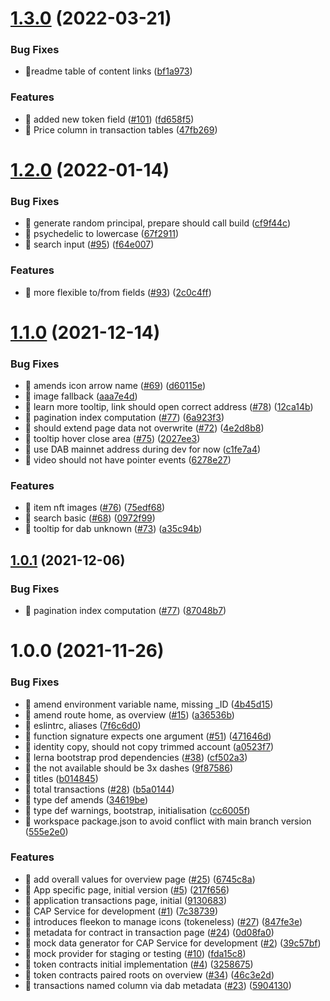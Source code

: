 # [1.3.0](https://github.com/Psychedelic/cap-explorer/compare/v1.2.0...v1.3.0) (2022-03-21)


### Bug Fixes

* 🐛readme table of content links ([bf1a973](https://github.com/Psychedelic/cap-explorer/commit/bf1a973541866874490a57b1c3c6d3147dd55938))


### Features

* 🎸 added new token field ([#101](https://github.com/Psychedelic/cap-explorer/issues/101)) ([fd658f5](https://github.com/Psychedelic/cap-explorer/commit/fd658f5d92f6fac3f7b877bf0d2fec03fdd845e1))
* 🎸 Price column in transaction tables ([47fb269](https://github.com/Psychedelic/cap-explorer/commit/47fb269f2eda12ff2d709f3b0e91a313f16f8310))

# [1.2.0](https://github.com/Psychedelic/cap-explorer/compare/v1.1.0...v1.2.0) (2022-01-14)


### Bug Fixes

* 🐛  generate random principal, prepare should call build ([cf9f44c](https://github.com/Psychedelic/cap-explorer/commit/cf9f44c872b983dc3825dbde2e3dabf814c96cea))
* 🐛  psychedelic to lowercase ([67f2911](https://github.com/Psychedelic/cap-explorer/commit/67f291169aaf84c54717ef182666175f406b56a0))
* 🐛 search input ([#95](https://github.com/Psychedelic/cap-explorer/issues/95)) ([f64e007](https://github.com/Psychedelic/cap-explorer/commit/f64e007359ba796fa3d22d42ffd2c003fba979c3))


### Features

* 🎸 more flexible to/from fields ([#93](https://github.com/Psychedelic/cap-explorer/issues/93)) ([2c0c4ff](https://github.com/Psychedelic/cap-explorer/commit/2c0c4ffdb7d80c1c33c42e01541f13015d016230))

# [1.1.0](https://github.com/Psychedelic/cap-explorer/compare/v1.0.1...v1.1.0) (2021-12-14)


### Bug Fixes

* 🐛 amends icon arrow name ([#69](https://github.com/Psychedelic/cap-explorer/issues/69)) ([d60115e](https://github.com/Psychedelic/cap-explorer/commit/d60115ee923f92626ec4aefdea85a1fb3d76d098))
* 🐛 image fallback ([aaa7e4d](https://github.com/Psychedelic/cap-explorer/commit/aaa7e4d28eac9a6567912206dc5fd17fc0fa8d24))
* 🐛 learn more tooltip, link should open correct address ([#78](https://github.com/Psychedelic/cap-explorer/issues/78)) ([12ca14b](https://github.com/Psychedelic/cap-explorer/commit/12ca14bdb85fdb233a79b4ffd595501da3a681f9))
* 🐛 pagination index computation ([#77](https://github.com/Psychedelic/cap-explorer/issues/77)) ([6a923f3](https://github.com/Psychedelic/cap-explorer/commit/6a923f3f3166064f54057a6d76983b665f0924ce))
* 🐛 should extend page data not overwrite ([#72](https://github.com/Psychedelic/cap-explorer/issues/72)) ([4e2d8b8](https://github.com/Psychedelic/cap-explorer/commit/4e2d8b8837d8a533991ee8fc59fccad3e9292b7e))
* 🐛 tooltip hover close area ([#75](https://github.com/Psychedelic/cap-explorer/issues/75)) ([2027ee3](https://github.com/Psychedelic/cap-explorer/commit/2027ee38ecedaad7079e622ea171a6bff388f16b))
* 🐛 use DAB mainnet address during dev for now ([c1fe7a4](https://github.com/Psychedelic/cap-explorer/commit/c1fe7a4e0bf1bc11e30b9bd609b563845b75c88d))
* 🐛 video should not have pointer events ([6278e27](https://github.com/Psychedelic/cap-explorer/commit/6278e276c7e65f77995043bebe0fdda0df7df00f))


### Features

* 🎸 item nft images ([#76](https://github.com/Psychedelic/cap-explorer/issues/76)) ([75edf68](https://github.com/Psychedelic/cap-explorer/commit/75edf688b5ce082d4acfd73ebd03bbf8b39cba92))
* 🎸 search basic ([#68](https://github.com/Psychedelic/cap-explorer/issues/68)) ([0972f99](https://github.com/Psychedelic/cap-explorer/commit/0972f991dd24aa8645df1c8609aada6a320e563a))
* 🎸 tooltip for dab unknown ([#73](https://github.com/Psychedelic/cap-explorer/issues/73)) ([a35c94b](https://github.com/Psychedelic/cap-explorer/commit/a35c94bd529de30122afae34990a5a79a24e320a))

## [1.0.1](https://github.com/Psychedelic/cap-explorer/compare/v1.0.0...v1.0.1) (2021-12-06)


### Bug Fixes

* 🐛 pagination index computation ([#77](https://github.com/Psychedelic/cap-explorer/issues/77)) ([87048b7](https://github.com/Psychedelic/cap-explorer/commit/87048b73af482aa2421d6e08e5055274eec1553c))

# 1.0.0 (2021-11-26)


### Bug Fixes

* 🐛 amend environment variable name, missing _ID ([4b45d15](https://github.com/Psychedelic/cap-explorer/commit/4b45d152ad38f188a09d3393cef89beb3b929b2d))
* 🐛 amend route home, as overview ([#15](https://github.com/Psychedelic/cap-explorer/issues/15)) ([a36536b](https://github.com/Psychedelic/cap-explorer/commit/a36536bc643894ba31be51881cd97412e3ba4f68))
* 🐛 eslintrc, aliases ([7f6c6d0](https://github.com/Psychedelic/cap-explorer/commit/7f6c6d0a580920c4e448ede3489146241e1a55cd))
* 🐛 function signature expects one argument ([#51](https://github.com/Psychedelic/cap-explorer/issues/51)) ([471646d](https://github.com/Psychedelic/cap-explorer/commit/471646dbdde139e424bbf95a655340cc98cacbf0))
* 🐛 identity copy, should not copy trimmed account ([a0523f7](https://github.com/Psychedelic/cap-explorer/commit/a0523f7410af340298b0fba9432ba084fbedd4b2))
* 🐛 lerna bootstrap prod dependencies ([#38](https://github.com/Psychedelic/cap-explorer/issues/38)) ([cf502a3](https://github.com/Psychedelic/cap-explorer/commit/cf502a37afb637b468f0819556b2196260d8e27a))
* 🐛 the not available should be 3x dashes ([9f87586](https://github.com/Psychedelic/cap-explorer/commit/9f8758613347b1a79a8bbebd3c68635447f7817b))
* 🐛 titles ([b014845](https://github.com/Psychedelic/cap-explorer/commit/b0148456345c4f57346a69cc9fcdf981a7c1c963))
* 🐛 total transactions ([#28](https://github.com/Psychedelic/cap-explorer/issues/28)) ([b5a0144](https://github.com/Psychedelic/cap-explorer/commit/b5a014493fada06433fc490bd4414220977c889f))
* 🐛 type def amends ([34619be](https://github.com/Psychedelic/cap-explorer/commit/34619be49be34bd415ded5cf057ad0d85cd6c646))
* 🐛 type def warnings, bootstrap, initialisation ([cc6005f](https://github.com/Psychedelic/cap-explorer/commit/cc6005f5d753e1ec09172ad4cc57983a607d69c7))
* 🐛 workspace package.json to avoid conflict with main branch version ([555e2e0](https://github.com/Psychedelic/cap-explorer/commit/555e2e06423a06d3307b46e5204543abd1b2cccf))


### Features

* 🎸 add overall values for overview page ([#25](https://github.com/Psychedelic/cap-explorer/issues/25)) ([6745c8a](https://github.com/Psychedelic/cap-explorer/commit/6745c8a2d900d931e48d0eb1b6db7bb53be98989))
* 🎸 App specific page, initial version  ([#5](https://github.com/Psychedelic/cap-explorer/issues/5)) ([217f656](https://github.com/Psychedelic/cap-explorer/commit/217f656e17f7b1547289a2b69e237b23c0b566cc))
* 🎸 application transactions page, initial ([9130683](https://github.com/Psychedelic/cap-explorer/commit/9130683c60c830096c15ddcb71bfcef8e3e1cd5c))
* 🎸 CAP Service for development ([#1](https://github.com/Psychedelic/cap-explorer/issues/1)) ([7c38739](https://github.com/Psychedelic/cap-explorer/commit/7c3873910c6d3b9e29c5c9f6ee02ec3c7b0b4204))
* 🎸 introduces fleekon to manage icons (tokeneless) ([#27](https://github.com/Psychedelic/cap-explorer/issues/27)) ([847fe3e](https://github.com/Psychedelic/cap-explorer/commit/847fe3ef2faf81b0c84c751b19e53e001d82003a))
* 🎸 metadata for contract in transaction page ([#24](https://github.com/Psychedelic/cap-explorer/issues/24)) ([0d08fa0](https://github.com/Psychedelic/cap-explorer/commit/0d08fa06e2938d6f1e66df9d64238001100163cf))
* 🎸 mock data generator for CAP Service for development ([#2](https://github.com/Psychedelic/cap-explorer/issues/2)) ([39c57bf](https://github.com/Psychedelic/cap-explorer/commit/39c57bfce8dd296df0bfd14dfbc7d7877c4a5c65))
* 🎸 mock provider for staging or testing ([#10](https://github.com/Psychedelic/cap-explorer/issues/10)) ([fda15c8](https://github.com/Psychedelic/cap-explorer/commit/fda15c82e5af7640f0ff4470de534d0eda3d869e))
* 🎸 token contracts initial implementation ([#4](https://github.com/Psychedelic/cap-explorer/issues/4)) ([3258675](https://github.com/Psychedelic/cap-explorer/commit/32586756c276029370f50596d572fad9ea4ac409))
* 🎸 token contracts paired roots on overview ([#34](https://github.com/Psychedelic/cap-explorer/issues/34)) ([46c3e2d](https://github.com/Psychedelic/cap-explorer/commit/46c3e2d0aac64c8984d8f291437033a3a17d936b))
* 🎸 transactions named column via dab metadata ([#23](https://github.com/Psychedelic/cap-explorer/issues/23)) ([5904130](https://github.com/Psychedelic/cap-explorer/commit/5904130b40f34b1a0cd8f3d9a81f953367e2429e))
